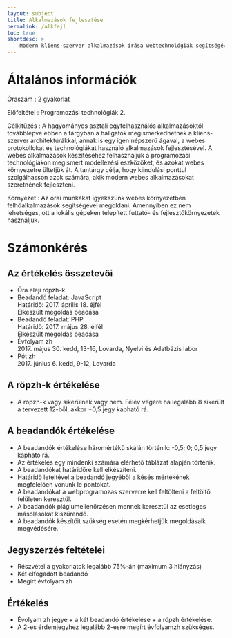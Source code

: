 ```yaml
---
layout: subject
title: Alkalmazások fejlesztése
permalink: /alkfejl
toc: true
shortdesc: >
    Modern kliens-szerver alkalmazások írása webtechnológiák segítségével. A technológiai ismereteken túl az alkalmazásfejlesztés életciklusával is megismerkednek a hallgatók a tervezéstől a tesztelésen át a dokumentálásig.
---
```


# Általános információk

Óraszám
: 2 gyakorlat

Előfeltétel
: Programozási technológiák 2.

Célkitűzés
: A hagyományos asztali egyfelhasználós alkalmazásoktól továbblépve ebben a tárgyban a hallgatók megismerkedhetnek a kliens-szerver architektúrákkal, annak is egy igen népszerű ágával, a webes protokollokat és technológiákat használó alkalmazások fejlesztésével. A webes alkalmazások készítéséhez felhasználjuk a programozási technológiákon megismert modellezési eszközöket, és azokat webes környezetre ültetjük át. A tantárgy célja, hogy kiindulási ponttul szolgálhasson azok számára, akik modern webes alkalmazásokat szeretnének fejleszteni.

Környezet
: Az órai munkákat igyekszünk webes környezetben felhőalkalmazások segítségével megoldani. Amennyiben ez nem lehetséges, ott a lokális gépeken telepített futtató- és fejlesztőkörnyezetek használjuk.

# Számonkérés

## Az értékelés összetevői

* Óra eleji röpzh-k
* Beadandó feladat: JavaScript  
    Határidő: 2017. április 18. éjfél  
    Elkészült megoldás beadása
* Beadandó feladat: PHP  
    Határidő: 2017. május 28. éjfél  
    Elkészült megoldás beadása
* Évfolyam zh  
    2017\. május 30. kedd, 13-16, Lovarda, Nyelvi és Adatbázis labor
* Pót zh  
    2017\. június 6. kedd, 9-12, Lovarda

## A röpzh-k értékelése

* A röpzh-k vagy sikerülnek vagy nem. Félév végére ha legalább 8 sikerült a tervezett 12-ből, akkor +0,5 jegy kapható rá.

## A beadandók értékelése

* A beadandók értékelése háromértékű skálán történik: -0,5; 0; 0,5 jegy kapható rá.
* Az értékelés egy mindenki számára elérhető táblázat alapján történik.
* A beadandókat határidőre kell elkészíteni.
* Határidő leteltével a beadandó jegyéből a késés mértékének megfelelően vonunk le pontokat.
* A beadandókat a webprogramozas szerverre kell feltölteni a feltöltő felületen keresztül.
* A beadandók plágiumellenőrzésen mennek keresztül az esetleges másolásokat kiszűrendő.
* A beadandók készítőit szükség esetén megkérhetjük megoldásaik megvédésére.

## Jegyszerzés feltételei

* Részvétel a gyakorlatok legalább 75%-án (maximum 3 hiányzás)
* Két elfogadott beadandó
* Megírt évfolyam zh

## Értékelés

* Évolyam zh jegye + a két beadandó értékelése + a röpzh értékelése.
* A 2-es érdemjegyhez legalább 2-esre megírt évfolyamzh szükséges.
